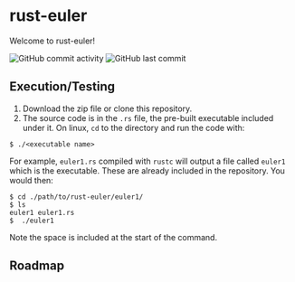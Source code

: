 # rust-euler
Welcome to rust-euler!

![GitHub commit activity](https://img.shields.io/github/commit-activity/t/edamame-maru/rust-euler)
![GitHub last commit](https://img.shields.io/github/last-commit/edamame-maru/rust-euler)

## Execution/Testing

1. Download the zip file or clone this repository.
2. The source code is in the ```.rs``` file, the pre-built executable included under it. On linux, ```cd``` to the directory and run the code with:

```
$ ./<executable name>
```
For example, ```euler1.rs``` compiled with ```rustc``` will output a file called ```euler1``` which is the executable. These are already included in the repository. You would then:

```
$ cd ./path/to/rust-euler/euler1/
$ ls
euler1 euler1.rs
$  ./euler1
```

Note the space is included at the start of the command.

## Roadmap
